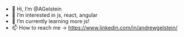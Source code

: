 - 👋 Hi, I’m @AGelstein
- 👀 I’m interested in js, react, angular
- 🌱 I’m currently learning more js!
- 📫 How to reach me -> https://www.linkedin.com/in/andrewgelstein/

<!---
AGelstein/AGelstein is a ✨ special ✨ repository because its `README.md` (this file) appears on your GitHub profile.
You can click the Preview link to take a look at your changes.
--->
